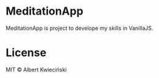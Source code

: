 # MeditationApp
MeditationApp is project to develope my skills in VanillaJS.
# License
MIT © Albert Kwieciński
